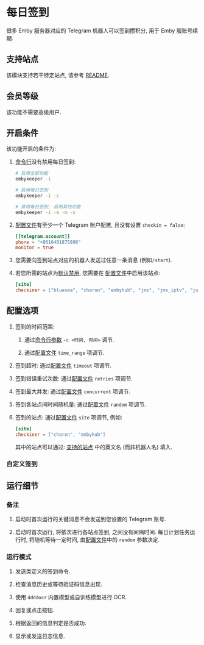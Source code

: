 # 每日签到

很多 Emby 服务器对应的 Telegram 机器人可以签到攒积分, 用于 Emby 服账号续期.

## 支持站点

该模块支持若干特定站点, 请参考 [README](https://github.com/emby-keeper/emby-keeper/blob/main/README.md#%E5%8A%9F%E8%83%BD).

## 会员等级

该功能不需要高级用户.

## 开启条件

该功能开启的条件为:

1. [命令行](/guide/命令行参数#%E5%8F%82%E6%95%B0%E8%AF%B4%E6%98%8E)没有禁用每日签到:

   ```bash
   # 启用全部功能
   embykeeper -i

   # 启用每日签到
   embykeeper -i -c

   # 禁用每日签到, 启用其他功能
   embykeeper -i -e -m -s
   ```

2. [配置文件](/guide/配置文件#telegram-account-子项)有至少一个 Telegram 账户配置, 且没有设置 `checkin = false`:

   ```toml
   [[telegram.account]]
   phone = "+8616401875896"
   monitor = true
   ```

3. 您需要向签到站点对应的机器人发送过任意一条消息 (例如`/start`).

4. 若您所需的站点为[默认禁用](https://github.com/emby-keeper/emby-keeper/blob/main/README.md#%E5%8A%9F%E8%83%BD), 您需要在 [配置文件](/guide/配置文件#site-%E5%AD%90%E9%A1%B9)中启用该站点:

   ```toml
   [site]
   checkiner = ["bluesea", "charon", "embyhub", "jms", "jms_iptv", "judog", "ljyy", "magic", "misty", "nebula", "peach", "pornfans", "singularity", "sssq", "temby", "terminus", "zhipian"]
   ```

## 配置选项

1. 签到的时间范围:

   1. 通过[命令行参数](/guide/命令行参数#%E5%8F%82%E6%95%B0%E8%AF%B4%E6%98%8E) `-c <时间, 时间>` 调节.

   2. 通过[配置文件](/guide/配置文件#checkiner-子项) `time_range` 项调节.

2. 签到超时: 通过[配置文件](/guide/配置文件#checkiner-子项) `timeout` 项调节.

3. 签到错误重试次数: 通过[配置文件](/guide/配置文件#checkiner-子项) `retries` 项调节.

4. 签到最大并发: 通过[配置文件](/guide/配置文件#checkiner-子项) `concurrent` 项调节.

5. 签到各站点间时间随机量: 通过[配置文件](/guide/配置文件#checkiner-子项) `random` 项调节.

6. 签到的站点: 通过[配置文件](/guide/配置文件#site-子项) `site` 项调节, 例如:

   ```toml
   [site]
   checkiner = ["charon", "embyhub"]
   ```

   其中的站点可以通过: [支持的站点](/guide/支持的站点) 中的英文名 (而非机器人名) 填入.

### 自定义签到

<!--@include: ./配置文件.md#checkiner-templ-->

## 运行细节

### 备注

1. 启动时首次运行的关键消息不会发送到您设置的 Telegram 账号.

2. 启动时首次运行, 将依次进行各站点签到, 之间没有间隔时间. 每日计划任务运行时, 将随机等待一定时间, 由[配置文件](/guide/配置文件#%E9%A1%B6%E7%BA%A7%E9%A1%B9%E7%9B%AE)中的 `random` 参数决定.

### 运行模式

1. 发送类定义的签到命令.

2. 检查消息历史或等待验证码信息出现.

3. 使用 `ddddocr` 内置模型或自训练模型进行 OCR.

4. 回复或点击按钮.

5. 根据返回的信息判定是否成功.

6. 显示或发送日志信息.
